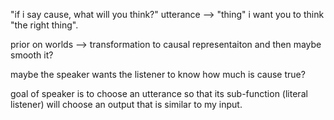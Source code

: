 "if i say cause, what will you think?"  utterance --> "thing"
i want you to think "the right thing".

prior on worlds --> transformation to causal representaiton
and then maybe smooth it?

maybe the speaker wants the listener to know how much is cause true?

goal of speaker is to choose an utterance so that its sub-function (literal listener) will choose an output that is similar to my input.

